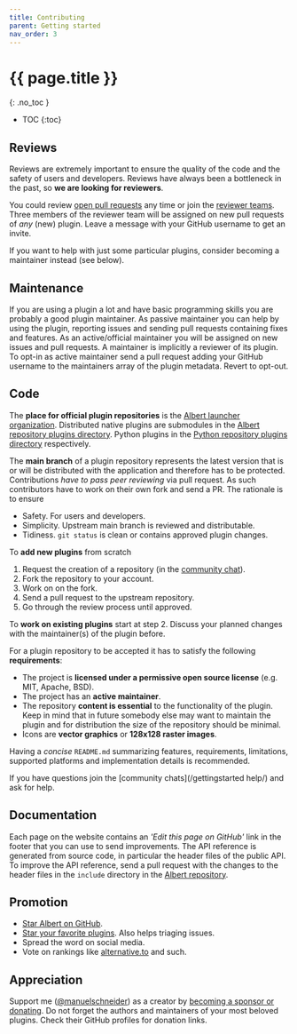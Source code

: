 ```yaml
---
title: Contributing
parent: Getting started
nav_order: 3
---
```


# {{ page.title }}
{: .no_toc }

- TOC
{:toc}


## Reviews

Reviews are extremely important to ensure the quality of the code and the safety of users and developers.
Reviews have always been a bottleneck in the past, so **we are looking for reviewers**.

You could review [open pull requests](https://github.com/issues/assigned?q=is%3Apr%20state%3Aopen%20org%3Aalbertlauncher) any time or
join the [reviewer teams](https://github.com/orgs/albertlauncher/teams).
Three members of the reviewer team will be assigned on new pull requests of _any_ (new) plugin.
Leave a message with your GitHub username to get an invite.

If you want to help with just some particular plugins, consider becoming a maintainer instead (see below).


## Maintenance

If you are using a plugin a lot and have basic programming skills you are probably a good plugin maintainer.
As passive maintainer you can help by using the plugin, reporting issues and sending pull requests containing fixes and features.
As an active/official maintainer you will be assigned on new issues and pull requests.
A maintainer is implicitly a reviewer of its plugin.
To opt-in as active maintainer send a pull request adding your GitHub username to the maintainers array of the plugin metadata.
Revert to opt-out.


## Code

The **place for official plugin repositories** is the [Albert launcher organization](https://github.com/orgs/albertlauncher/repositories). 
Distributed native plugins are submodules in the [Albert repository plugins directory](https://github.com/albertlauncher/albert/tree/main/plugins).
Python plugins in the [Python repository plugins directory](https://github.com/albertlauncher/albert-plugin-python/tree/main/plugins) respectively.

The **main branch** of a plugin repository represents the latest version 
that is or will be distributed with the application and therefore has to be protected.
Contributions _have to pass peer reviewing_ via pull request.
As such contributors have to work on their own fork and send a PR.
The rationale is to ensure 

- Safety. For users and developers.
- Simplicity. Upstream main branch is reviewed and distributable.
- Tidiness. `git status` is clean or contains approved plugin changes.

To **add new plugins** from scratch 

1. Request the creation of a repository (in the [community chat](/gettingstarted/help/)). 
2. Fork the repository to your account. 
3. Work on on the fork. 
4. Send a pull request to the upstream repository. 
5. Go through the review process until approved. 

To **work on existing plugins** start at step 2.
Discuss your planned changes with the maintainer(s) of the plugin before.

For a plugin repository to be accepted it has to satisfy the following **requirements**:
- The project is **licensed under a permissive open source license** (e.g. MIT, Apache, BSD). 
- The project has an **active maintainer**. 
- The repository **content is essential** to the functionality of the plugin. Keep in mind that in future somebody else may want to maintain the plugin and for distribution the size of the repository should be minimal. 
- Icons are **vector graphics** or **128x128 raster images**.

Having a _concise_ `README.md` summarizing features, requirements, limitations, supported platforms and implementation details is recommended.

If you have questions join the [community chats](/gettingstarted help/) and ask for help.


<!--## Changes to the core application

Currently the core app is source available and proprietary.
Changes have to be well thought out, since they often have unwanted side effects.
Lots of additions had to be reverted in the past. 
I learned my lessons and will not merge contributions carelessly.
Probably you will not have fun matching my standards of defensive code.
If you still want to work on the core, be sure to get in touch with me _before_ starting.


## Translations

Albert and the native plugins are fully internationalized.
Unfortunately there is no streamlined localization flow yet. 
Currently the translations go directly into the (sub)projects.
So you have to commit to each plugin separately.
Future plan is to have a separate repository for the translations.-->


## Documentation

Each page on the website contains an _'Edit this page on GitHub'_ link in the footer that you can use to send improvements.
The API reference is generated from source code, in particular the header files of the public API.
To improve the API reference, send a pull request with the changes to the header files in the `include` directory in the [Albert repository](https://github.com/albertlauncher/albert/tree/main/include/albert).


## Promotion

- [Star Albert on GitHub](https://github.com/albertlauncher/albert).
- [Star your favorite plugins](https://github.com/orgs/albertlauncher/repositories). Also helps triaging issues. 
- Spread the word on social media.
- Vote on rankings like [alternative.to](https://alternativeto.net/software/albert/about/) and such.


## Appreciation

Support me ([@manuelschneider](https://github.com/ManuelSchneid3r)) as a creator by [becoming a sponsor or donating](/donation/).
Do not forget the authors and maintainers of your most beloved plugins. 
Check their GitHub profiles for donation links.
